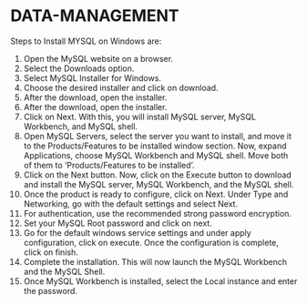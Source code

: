 # DATA-MANAGEMENT

Steps to Install MYSQL on Windows are:
1.	Open the MySQL website on a browser.
2.	Select the Downloads option.
3.	Select MySQL Installer for Windows.
4.	Choose the desired installer and click on download.
5.	After the download, open the installer.
6.	After the download, open the installer.
7.	Click on Next. With this, you will install MySQL server, MySQL Workbench, and MySQL shell.
8.	Open MySQL Servers, select the server you want to install, and move it to the  Products/Features to be installed window section. Now, expand Applications, choose MySQL Workbench and MySQL shell. Move both of them to ‘Products/Features to be installed’.
9.	Click on the Next button. Now, click on the Execute button to download and install the MySQL server, MySQL Workbench, and the MySQL shell.
10.	 Once the product is ready to configure, click on Next. Under Type and Networking, go with the default settings and select Next.
11.	 For authentication, use the recommended strong password encryption.
12.	 Set your MySQL Root password and click on next.
13.	 Go for the default windows service settings and under apply configuration, click on execute. Once the configuration is complete, click on finish.
14.	 Complete the installation. This will now launch the MySQL Workbench and the MySQL Shell.
15.	 Once MySQL Workbench is installed, select the Local instance and enter the password.
